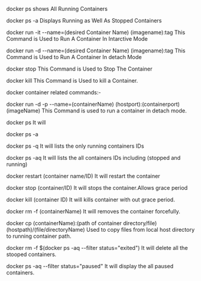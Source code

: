 docker ps
shows All Running Containers

docker ps -a 
Displays Running as Well As Stopped Containers

docker run -it --name=(desired Container Name) (imagename):tag
This Command is Used to Run A Container In Intarctive Mode

docker run -d --name=(desired Container Name) (imagename):tag
This Command is Used to Run A Container In detach Mode

docker stop
This Command is Used to Stop The Container

docker kill
This Command is Used to kill a Container.


docker container related commands:-

docker run -d -p --name=(containerName) (hostport):(containerport) (imageName)
This Command is used to run a container in detach mode.

docker ps 
It will 

docker ps -a

docker ps -q
It will lists the only running containers IDs

docker ps -aq
It will lists the all containers IDs including (stopped and running)

docker restart (container name/ID)
It will restart the container 

docker stop (container/ID)
It will stops the container.Allows grace period

docker kill (container ID)
It will kills container with out grace period.

docker rm -f (containerName)
It will removes the container forcefully.

docker cp (containerName):(path of container directory/file) (hostpath)/(file/directoryName)
Used to copy files from local host directory to running container path.

docker rm -f $(docker ps -aq --filter status="exited")
It will delete all the stooped containers. 

docker ps -aq --filter status="paused"
It will display the all paused containers.
